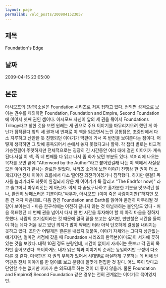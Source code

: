 ```yaml
---
layout: page
permalink: /old_posts/200904152305/
---
```


## 제목
Foundation&#x27;s Edge

## 날짜
2009-04-15 23:05:00

## 본문
아시모프의 (장편)소설은 Foundation 시리즈로 처음 접하고 있다. 번외편 성격으로 보이는 권수를 제외하면 Foundation, Foundation and Empire, Second Foundation에 이어서 넷째 권인 셈이다. 아시모프 자신이 앞의 세 권을 묶어서 Foundations Trilogy라고 칭한 것을 보면 원래는 세 권으로 주요 이야기를 마무리지으려 했던 게 아닌가 짐작된다.앞의 세 권과 네 번째로 이 책을 읽으면서 느낀 공통점은, 초중반에서 다소 지루하고 산만한 듯 진행되던 이야기가 막판에 가서 꼭 반전을 보여준다는 점이다. 어떻게 생각하면 그 맛에 중독되어서 손에서 놓지 못했다고나 할까. 각 챕터 별로는 비교적 기승전결이 뚜렷하지만 전체적으로는 굉장히 긴 시간동안 여러 대에 걸친 이야기가 계속된다.사실 이 책, 즉 네 번째를 다 읽고 나서 좀 화가 났던 부분도 있다. 책머리에 나오는 목차를 보면 끝에 "Afterword by the Author"라고 붙어있길래 나는 이 책에서 사실상 모든 이야기가 끝나는 줄로만 알았다. 시리즈 소개에 보면 이야기 진행상 한 권이 더 소개되지만 전체 이야기 흐름에서 다소 떨어진 외전격이겠거니 짐작했다. 하지만 왠걸? 독자를 놀리기라도 하듯이 완결되지 않은 채 이야기가 툭 잘리고 "The End(for now)" 라고 슬그머니 마무리짓는 게 아닌가. 이제 다 끝났구나하고 홀가분한 기분을 맛보려던 찰나, 완전히 낭패스러운 기분이다."싸우자, 아시모프! (이미 죽은 사람이지만)"하지만 모든 건 저자 마음대로. 다음 권인 Foundation and Earth를 읽어야 온전히 마무리될 것 같아 보이는데 - 마음 한구석에는 여전히 끝나지 않는 것 아닐까하는 불안감도 있다 - 처음 목표했던 네 번째 권을 넘어서 다시 한 번 시간을 투자해야 할 지 아직 마음을 정하지 못했다. 사람의 호기심이라는 것 때문에 결국 끝을 보고는 싶지만, 만만찮은 시간을 들여야 하는 데다 처음 갖고 있던 의지가 많이 약해진 터라 아직 단호하게 결정을 내리지는 못하고 있다. 조만간 어떻게든 결론을 내겠지.덧붙여, 이야기 자체와는 그다지 상관없는 얘기지만, 얼마전 서점에 갔을 때 Foundation 시리즈의 완역본(아마도)이 서가에 꽂혀있는 것을 보았다. 대략 10권 정도 분량인데, 시간이 없어서 자세히는 못보고 각 권의 목차만 훑어보았다. 특이하게도 내가 읽은 책과 이야기의 순서는 동일하지만 구성이 다소 다른 것 같다. 미국판은 각 권의 부제가 있어서 시대별로 확실하게 구분하는 데 비해 번역판은 전체 이야기를 한 덩이로 보고 분량에 알맞게 편집한 것 같다. 어느 쪽이 맞다고 단언할 수는 없지만 저자가 쓴 의도대로 하는 것이 더 좋지 않을까. 물론 Foundation and Empire와 Second Foundation 같은 경우는 전혀 관계없는 이야기로 묶여있지만.